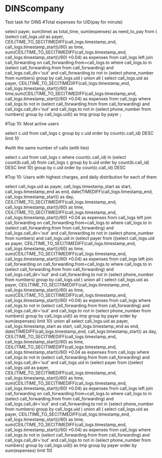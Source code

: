 # DINScompany
Test task for DINS
#Total expenses for UID(pay for minute)

select payer, sum(time) as total_time, sum(expenses) as need_to_pay from (
(select call_logs.uid as payer,  CEIL(TIME_TO_SEC(TIMEDIFF(call_logs.timestamp_end, call_logs.timestamp_start))/60) as time, sum(CEIL(TIME_TO_SEC(TIMEDIFF(call_logs.timestamp_end, call_logs.timestamp_start))/60) *0.04) as expenses from call_logs left join call_forwarding on call_forwarding.from=call_logs.to  where call_logs.to in (select call_forwarding.from from call_forwarding) and call_logs.call_dir='out' and call_forwarding.to not in (select phone_number from numbers) group by call_logs.uid ) union all ( select call_logs.uid as payer, CEIL(TIME_TO_SEC(TIMEDIFF(call_logs.timestamp_end, call_logs.timestamp_start))/60) as time,sum(CEIL(TIME_TO_SEC(TIMEDIFF(call_logs.timestamp_end, call_logs.timestamp_start))/60) *0.04) as expenses from call_logs where call_logs.to
not in (select call_forwarding.from from call_forwarding) and call_logs.call_dir='out' and call_logs.to not in (select phone_number from numbers) group by call_logs.uid)) as tmp group by payer ;



 

#Top 10: Most active users

select c.uid from call_logs c 
group by c.uid 
order by count(c.call_id) DESC
limit 10

#with the same number of calls (with ties)

select c.uid from call_logs c 
where count(c.call_id) in 
(select count(b.call_id) from call_logs c 
group by b.uid 
order by count(b.call_id) DESC
limit 10)
group by c.uid 
order by count(c.call_id) DESC

#Top 10: Users with highest charges, and daily distribution for each of them

select call_logs.uid as payer, call_logs.timestamp_start  as start, call_logs.timestamp_end as end, date(TIMEDIFF(call_logs.timestamp_end, call_logs.timestamp_start)) as day, CEIL(TIME_TO_SEC(TIMEDIFF(call_logs.timestamp_end, call_logs.timestamp_start))/60) as time, CEIL(TIME_TO_SEC(TIMEDIFF(call_logs.timestamp_end, call_logs.timestamp_start))/60) *0.04 as expenses from call_logs left join call_forwarding on call_forwarding.from=call_logs.to  where call_logs.to in (select call_forwarding.from from call_forwarding) and call_logs.call_dir='out' and call_forwarding.to not in (select phone_number from numbers) and call_logs.uid in (select payer from ((select call_logs.uid as payer, CEIL(TIME_TO_SEC(TIMEDIFF(call_logs.timestamp_end, call_logs.timestamp_start))/60) as time, sum(CEIL(TIME_TO_SEC(TIMEDIFF(call_logs.timestamp_end, call_logs.timestamp_start))/60) *0.04) as expenses from call_logs left join call_forwarding on call_forwarding.from=call_logs.to  where call_logs.to in (select call_forwarding.from from call_forwarding) and call_logs.call_dir='out' and call_forwarding.to not in (select phone_number from numbers) group by call_logs.uid ) union all ( select call_logs.uid as payer, CEIL(TIME_TO_SEC(TIMEDIFF(call_logs.timestamp_end, call_logs.timestamp_start))/60) as time, sum(CEIL(TIME_TO_SEC(TIMEDIFF(call_logs.timestamp_end, call_logs.timestamp_start))/60) *0.04) as expenses from call_logs where call_logs.to not in (select call_forwarding.from from call_forwarding) and call_logs.call_dir='out' and call_logs.to not in (select phone_number from numbers) group by call_logs.uid)) as tmp group by payer order by sum(expenses) limit 10) union all  select call_logs.uid as payer, call_logs.timestamp_start  as start, call_logs.timestamp_end as end, date(TIMEDIFF(call_logs.timestamp_end, call_logs.timestamp_start)) as day, CEIL(TIME_TO_SEC(TIMEDIFF(call_logs.timestamp_end, call_logs.timestamp_start))/60) as time, CEIL(TIME_TO_SEC(TIMEDIFF(call_logs.timestamp_end, call_logs.timestamp_start))/60) *0.04 as expenses from call_logs where call_logs.to not in (select call_forwarding.from from call_forwarding) and call_logs.call_dir='out' and call_logs.uid in (select payer from ((select call_logs.uid as payer, CEIL(TIME_TO_SEC(TIMEDIFF(call_logs.timestamp_end, call_logs.timestamp_start))/60) as time, sum(CEIL(TIME_TO_SEC(TIMEDIFF(call_logs.timestamp_end, call_logs.timestamp_start))/60) *0.04) as expenses from call_logs left join call_forwarding on call_forwarding.from=call_logs.to  where call_logs.to in (select call_forwarding.from from call_forwarding) and call_logs.call_dir='out' and call_forwarding.to not in (select phone_number from numbers) group by call_logs.uid ) union all ( select call_logs.uid as payer, CEIL(TIME_TO_SEC(TIMEDIFF(call_logs.timestamp_end, call_logs.timestamp_start))/60) as time, sum(CEIL(TIME_TO_SEC(TIMEDIFF(call_logs.timestamp_end, call_logs.timestamp_start))/60) *0.04) as expenses from call_logs where call_logs.to not in (select call_forwarding.from from call_forwarding) and call_logs.call_dir='out' and call_logs.to not in (select phone_number from numbers) group by call_logs.uid)) as tmp group by payer order by sum(expenses) limit 10)

